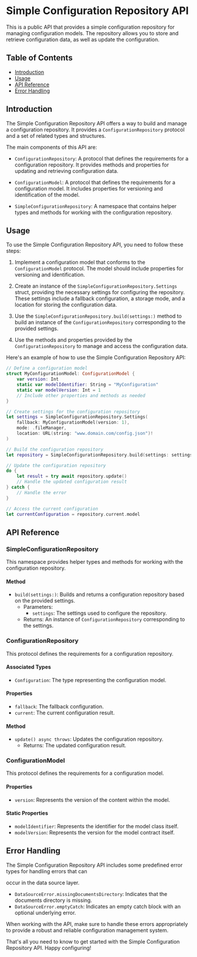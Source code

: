 # Simple Configuration Repository API

This is a public API that provides a simple configuration repository for managing configuration models. The repository allows you to store and retrieve configuration data, as well as update the configuration.

## Table of Contents
- [Introduction](#introduction)
- [Usage](#usage)
- [API Reference](#api-reference)
- [Error Handling](#error-handling)

## Introduction

The Simple Configuration Repository API offers a way to build and manage a configuration repository. It provides a `ConfigurationRepository` protocol and a set of related types and structures.

The main components of this API are:

- `ConfigurationRepository`: A protocol that defines the requirements for a configuration repository. It provides methods and properties for updating and retrieving configuration data.

- `ConfigurationModel`: A protocol that defines the requirements for a configuration model. It includes properties for versioning and identification of the model.

- `SimpleConfigurationRepository`: A namespace that contains helper types and methods for working with the configuration repository.

## Usage

To use the Simple Configuration Repository API, you need to follow these steps:

1. Implement a configuration model that conforms to the `ConfigurationModel` protocol. The model should include properties for versioning and identification.

2. Create an instance of the `SimpleConfigurationRepository.Settings` struct, providing the necessary settings for configuring the repository. These settings include a fallback configuration, a storage mode, and a location for storing the configuration data.

3. Use the `SimpleConfigurationRepository.build(settings:)` method to build an instance of the `ConfigurationRepository` corresponding to the provided settings.

4. Use the methods and properties provided by the `ConfigurationRepository` to manage and access the configuration data.

Here's an example of how to use the Simple Configuration Repository API:

```swift
// Define a configuration model
struct MyConfigurationModel: ConfigurationModel {
    var version: Int
    static var modelIdentifier: String = "MyConfiguration"
    static var modelVersion: Int = 1
    // Include other properties and methods as needed
}

// Create settings for the configuration repository
let settings = SimpleConfigurationRepository.Settings(
    fallback: MyConfigurationModel(version: 1),
    mode: .fileManager,
    location: URL(string: "www.domain.com/config.json")!
)

// Build the configuration repository
let repository = SimpleConfigurationRepository.build(settings: settings)

// Update the configuration repository
do {
    let result = try await repository.update()
    // Handle the updated configuration result
} catch {
    // Handle the error
}

// Access the current configuration
let currentConfiguration = repository.current.model
```

## API Reference

### SimpleConfigurationRepository

This namespace provides helper types and methods for working with the configuration repository.

#### Method

- `build(settings:)`: Builds and returns a configuration repository based on the provided settings.
  - Parameters:
    - `settings`: The settings used to configure the repository.
  - Returns: An instance of `ConfigurationRepository` corresponding to the settings.

### ConfigurationRepository

This protocol defines the requirements for a configuration repository.

#### Associated Types

- `Configuration`: The type representing the configuration model.

#### Properties

- `fallback`: The fallback configuration.
- `current`: The current configuration result.

#### Method

- `update() async throws`: Updates the configuration repository.
  - Returns: The updated configuration result.

### ConfigurationModel

This protocol defines the requirements for a configuration model.

#### Properties

- `version`: Represents the version of the content within the model.

#### Static Properties

- `modelIdentifier`: Represents the identifier for the model class itself.
- `modelVersion`: Represents the version for the model contract itself.

## Error Handling

The Simple Configuration Repository API includes some predefined error types for handling errors that can

 occur in the data source layer.

- `DataSourceError.missingDocumentsDirectory`: Indicates that the documents directory is missing.
- `DataSourceError.emptyCatch`: Indicates an empty catch block with an optional underlying error.

When working with the API, make sure to handle these errors appropriately to provide a robust and reliable configuration management system.

That's all you need to know to get started with the Simple Configuration Repository API. Happy configuring!
